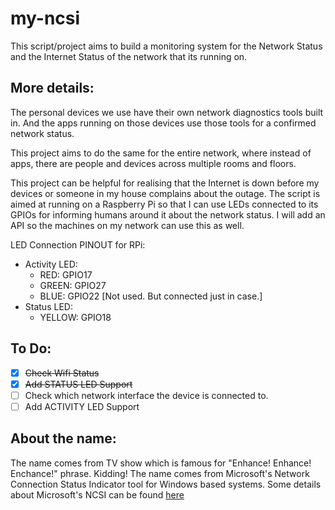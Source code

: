 # my-ncsi

This script/project aims to build a monitoring system for the Network Status and the Internet Status of the network that its running on. 

## More details:
The personal devices we use have their own network diagnostics tools built in. And the apps running on those devices use those tools for a confirmed network
status.

This project aims to do the same for the entire network, where instead of apps, there are people and devices across multiple rooms and floors. 

This project can be helpful for realising that the Internet is down before my devices or someone in my house complains about the outage. The script is
aimed at running on a Raspberry Pi so that I can use LEDs connected to its GPIOs for informing humans around it about the network status. I will add an API so
the machines on my network can use this as well.

LED Connection PINOUT for RPi:
* Activity LED:
  * RED: GPIO17
  * GREEN: GPIO27
  * BLUE: GPIO22 [Not used. But connected just in case.]
* Status LED:
  * YELLOW: GPIO18

## To Do:
* [x] ~~Check Wifi Status~~
* [x] ~~Add STATUS LED Support~~
* [ ] Check which network interface the device is connected to.  
* [ ] Add ACTIVITY LED Support

## About the name:
The name comes from TV show which is famous for "Enhance! Enhance! Enchance!" phrase. Kidding! The name comes from Microsoft's 
Network Connection Status Indicator tool for Windows based systems. Some details about Microsoft's NCSI can be found [here](https://support.microsoft.com/en-us/help/4494446/an-internet-explorer-or-edge-window-opens-when-your-computer-connects)
